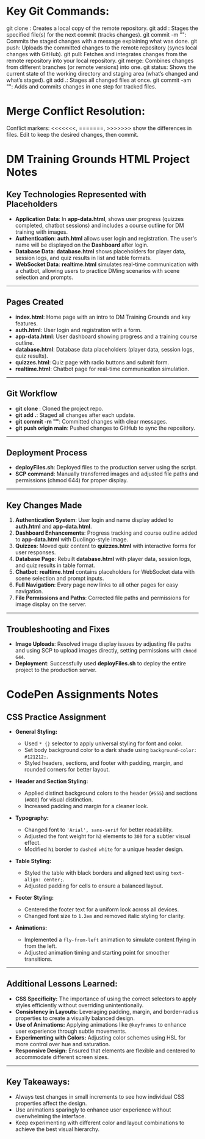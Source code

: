 # Key Git Commands:
git clone <repo-url>: Creates a local copy of the remote repository.
git add <file>: Stages the specified file(s) for the next commit (tracks changes).
git commit -m "<message>": Commits the staged changes with a message explaining what was done.
git push: Uploads the committed changes to the remote repository (syncs local changes with GitHub).
git pull: Fetches and integrates changes from the remote repository into your local repository.
git merge: Combines changes from different branches (or remote versions) into one.
git status: Shows the current state of the working directory and staging area (what’s changed and what’s staged).
git add .: Stages all changed files at once.
git commit -am "<message>": Adds and commits changes in one step for tracked files.

# Merge Conflict Resolution:
Conflict markers: <<<<<<<, =======, >>>>>>> show the differences in files. Edit to keep the desired changes, then commit.


# DM Training Grounds HTML Project Notes

## Key Technologies Represented with Placeholders
- **Application Data**: In **app-data.html**, shows user progress (quizzes completed, chatbot sessions) and includes a course outline for DM training with images.
- **Authentication**: **auth.html** allows user login and registration. The user's name will be displayed on the **Dashboard** after login.
- **Database Data**: **database.html** shows placeholders for player data, session logs, and quiz results in list and table formats.
- **WebSocket Data**: **realtime.html** simulates real-time communication with a chatbot, allowing users to practice DMing scenarios with scene selection and prompts.

---

## Pages Created
- **index.html**: Home page with an intro to DM Training Grounds and key features.
- **auth.html**: User login and registration with a form.
- **app-data.html**: User dashboard showing progress and a training course outline.
- **database.html**: Database data placeholders (player data, session logs, quiz results).
- **quizzes.html**: Quiz page with radio buttons and submit form.
- **realtime.html**: Chatbot page for real-time communication simulation.

---

## Git Workflow
- **git clone <repo-url>**: Cloned the project repo.
- **git add .**: Staged all changes after each update.
- **git commit -m "<message>"**: Committed changes with clear messages.
- **git push origin main**: Pushed changes to GitHub to sync the repository.

---

## Deployment Process
- **deployFiles.sh**: Deployed files to the production server using the script.
- **SCP command**: Manually transferred images and adjusted file paths and permissions (chmod 644) for proper display.

---

## Key Changes Made
1. **Authentication System**: User login and name display added to **auth.html** and **app-data.html**.
2. **Dashboard Enhancements**: Progress tracking and course outline added to **app-data.html** with Duolingo-style image.
3. **Quizzes**: Moved quiz content to **quizzes.html** with interactive forms for user responses.
4. **Database Page**: Rebuilt **database.html** with player data, session logs, and quiz results in table format.
5. **Chatbot**: **realtime.html** contains placeholders for WebSocket data with scene selection and prompt inputs.
6. **Full Navigation**: Every page now links to all other pages for easy navigation.
7. **File Permissions and Paths**: Corrected file paths and permissions for image display on the server.

---

## Troubleshooting and Fixes
- **Image Uploads**: Resolved image display issues by adjusting file paths and using SCP to upload images directly, setting permissions with `chmod 644`.
- **Deployment**: Successfully used **deployFiles.sh** to deploy the entire project to the production server.


# CodePen Assignments Notes

## CSS Practice Assignment

- **General Styling:**
  - Used `* {}` selector to apply universal styling for font and color.
  - Set body background color to a dark shade using `background-color: #121212;`.
  - Styled headers, sections, and footer with padding, margin, and rounded corners for better layout.

- **Header and Section Styling:**
  - Applied distinct background colors to the header (`#555`) and sections (`#888`) for visual distinction.
  - Increased padding and margin for a cleaner look.

- **Typography:**
  - Changed font to `'Arial', sans-serif` for better readability.
  - Adjusted the font weight for `h2` elements to `300` for a subtler visual effect.
  - Modified `h1` border to `dashed white` for a unique header design.

- **Table Styling:**
  - Styled the table with black borders and aligned text using `text-align: center;`.
  - Adjusted padding for cells to ensure a balanced layout.

- **Footer Styling:**
  - Centered the footer text for a uniform look across all devices.
  - Changed font size to `1.2em` and removed italic styling for clarity.

- **Animations:**
  - Implemented a `fly-from-left` animation to simulate content flying in from the left.
  - Adjusted animation timing and starting point for smoother transitions.

---

## Additional Lessons Learned:

- **CSS Specificity:** The importance of using the correct selectors to apply styles efficiently without overriding unintentionally.
- **Consistency in Layouts:** Leveraging padding, margin, and border-radius properties to create a visually balanced design.
- **Use of Animations:** Applying animations like `@keyframes` to enhance user experience through subtle movements.
- **Experimenting with Colors:** Adjusting color schemes using HSL for more control over hue and saturation.
- **Responsive Design:** Ensured that elements are flexible and centered to accommodate different screen sizes.

---

## Key Takeaways:
- Always test changes in small increments to see how individual CSS properties affect the design.
- Use animations sparingly to enhance user experience without overwhelming the interface.
- Keep experimenting with different color and layout combinations to achieve the best visual hierarchy.
